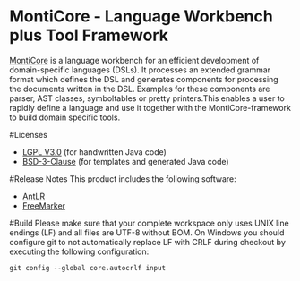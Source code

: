 # MontiCore - Language Workbench plus Tool Framework
[MontiCore](http://www.monticore.de) is a language workbench for an efficient development of domain-specific languages (DSLs). It processes an extended grammar format which defines the DSL and generates components for processing the documents written in the DSL. Examples for these components are parser, AST classes, symboltables or pretty printers.This enables a user to rapidly define a language and use it together with the MontiCore-framework to build domain specific tools.

#Licenses
* [LGPL V3.0](https://github.com/MontiCore/monticore/tree/master/00.org/Licenses/LICENSE-LGPL.md) (for handwritten Java code)
* [BSD-3-Clause](https://github.com/MontiCore/monticore/tree/master/00.org/Licenses/LICENSE-BSD3CLAUSE.md) (for templates and generated Java code)

#Release Notes
This product includes the following software:
* [AntLR](http://www.antlr.org/)
* [FreeMarker](http://freemarker.org/)

#Build
Please make sure that your complete workspace only uses UNIX line endings (LF) and all files are UTF-8 without BOM.
On Windows you should configure git to not automatically replace LF with CRLF during checkout by executing the following configuration:

    git config --global core.autocrlf input
